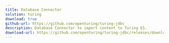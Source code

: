 ```yaml
---
title: Database Connector
solution: turing
download: true
github-url: https://github.com/openturing/turing-jdbc
description: Database Connector to import content to Turing ES.
download-url: https://github.com/openturing/turing-jdbc/releases/download/0.3.3/turing-jdbc.jar
---
```


